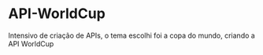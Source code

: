 # API-WorldCup
Intensivo de criação de APIs, o tema escolhi foi a copa do mundo, criando a API WorldCup
